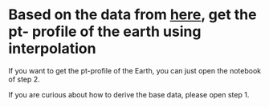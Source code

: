 # Based on the data from [here](http://www.pdas.com/atmosdownload.html), get the pt- profile of the earth using interpolation 

If you want to get the pt-profile of the Earth, you can just open the notebook of step 2.

If you are curious about how to derive the base data, please open step 1.
